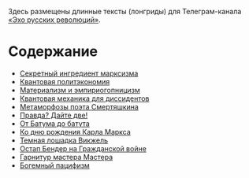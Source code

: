 Здесь размещены длинные тексты (лонгриды) для Телеграм-канала [«Эхо русских революций»](https://t.me/channel_1917).

# Содержание

* [Секретный ингредиент марксизма](./proletariat-ingredient/)
* [Квантовая политэкономия](./political-honest-smart/)
* [Материализм и эмпириогопницизм](./materializm/)
* [Квантовая механика для диссидентов](./political-honest-smart/)
* [Метаморфозы поэта Смертяшкина](./smertyashkin/)
* [Правда? Дайте две!](./pravda-i-shumhin/)
* [От Батума до батута](./batum/)
* [Ко дню рождения Карла Маркса](./dr-marksa/)
* [Темная лошадка Викжель](./vikjel/)
* [Остап Бендер на Гражданской войне](./ostap-na-grajdanskoy/)
* [Гарнитур мастера Мастера](./bulgakov-12-stulyev/)
* [Богемный пацифизм](./bogemniy-pacifizm/)

<!--
Их можно также найти в моем [boosty-блоге](https://boosty.to/channel-1917), где есть все необходимое для того, чтобы финансово поддержать усилия автора по исследованию феноменов 1905-1907 и 1917 гг.

Этот `README`-файл является главной страницей сайта, размещенного на gh-pages, поэтому cсылки в разделе «Содержание» не работают в репозитории Github. Начните просмотр [здесь](https://yababay.github.io/boosty-1917).

# Содержание

* [Темная лошадка Викжель](./vikjel)
* [Непредсказуемое прошлое Владимира Владимировича](./nepredskazuemoe-proshloe-vv)
* [«Чтобы пузом на врага лечь...»](articles/puzom-na-vraga)
* [Богемный милитаризм](articles/bogemniy-militarizm)
* [Поэтиное сердце](articles/poetinoe-serdtse)
* [Фрагменты из книги Марины Цветаевой «Вольный проезд»](articles/volniy-proezd)
* [Как Марина Цветаева «убила свою собственную трехлетнюю дочь»](articles/ubila-rebenka)
* [Бертран Рассел о Советах](articles/rassel-sovety)
* [Почему я отключил комментарии](articles/no-comments)
* [Шелдон и Ильич](articles/sheldon)
* [Бронепоезда Белой армии](articles/bronepoezd)
-->
